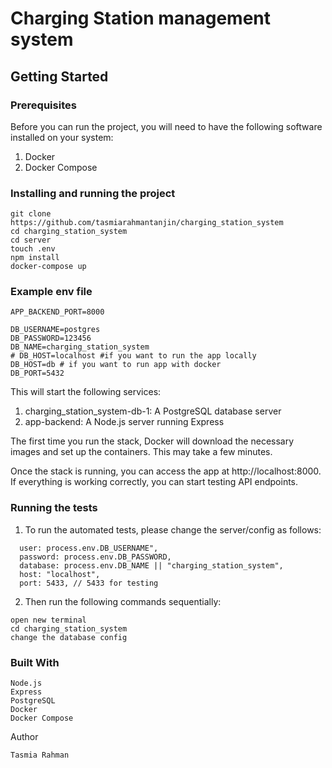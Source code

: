 # Charging Station management system

## Getting Started

### Prerequisites

Before you can run the project, you will need to have the following software installed on your system:

1. Docker
2. Docker Compose

### Installing and running the project

```
git clone https://github.com/tasmiarahmantanjin/charging_station_system
cd charging_station_system
cd server
touch .env
npm install
docker-compose up
```

### Example env file

```
APP_BACKEND_PORT=8000

DB_USERNAME=postgres
DB_PASSWORD=123456
DB_NAME=charging_station_system
# DB_HOST=localhost #if you want to run the app locally
DB_HOST=db # if you want to run app with docker
DB_PORT=5432
```

This will start the following services:

1. charging_station_system-db-1: A PostgreSQL database server
2. app-backend: A Node.js server running Express

The first time you run the stack, Docker will download the necessary images and set up the containers. This may take a few minutes.

Once the stack is running, you can access the app at http://localhost:8000. If everything is working correctly, you can start testing API endpoints.

### Running the tests

1. To run the automated tests, please change the server/config as follows:

```
  user: process.env.DB_USERNAME",
  password: process.env.DB_PASSWORD,
  database: process.env.DB_NAME || "charging_station_system",
  host: "localhost",
  port: 5433, // 5433 for testing
```

2. Then run the following commands sequentially:

```
open new terminal
cd charging_station_system
change the database config
```

### Built With

```
Node.js
Express
PostgreSQL
Docker
Docker Compose
```

Author

```
Tasmia Rahman
```
